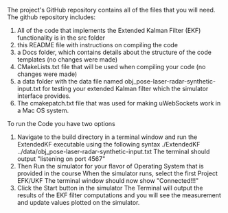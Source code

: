 
The project's GitHub repository contains all of the files that you will need. 
The github repository includes:

1. All of the code that implements the Extended Kalman Filter (EKF) functionality is in the src folder
2. this README file with instructions on compiling the code
3. a Docs folder, which contains details about the structure of the code templates (no changes were made)
4. CMakeLists.txt file that will be used when compiling your code (no changes were made)
5. a data folder with the data file named obj_pose-laser-radar-synthetic-input.txt for testing your extended Kalman filter which the simulator interface provides.
6. The cmakepatch.txt file that was used for making uWebSockets work in a Mac OS system.

To run the Code you have two options
1. Navigate to the build directory in a terminal window and run the ExtendedKF executable using the following syntax
./ExtendedKF ../data/obj_pose-laser-radar-synthetic-input.txt 
The terminal should output "listening on port 4567"
2. Then Run the simulator for your flavor of Operating System that is provided in the course
When the simulator runs, select the first Project EFK/UKF
The terminal window should now show "Connected!!!"
3. Click the Start button in the simulator
The Terminal will output the results of the EKF filter computations and you will see the measurement and update values plotted on the simulator. 


